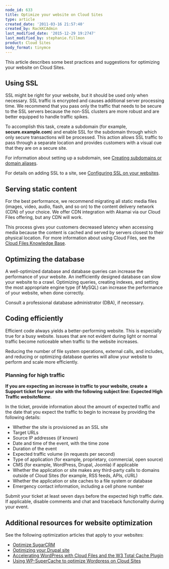 ```yaml
---
node_id: 633
title: Optimize your website on Cloud Sites
type: article
created_date: '2011-03-16 21:57:40'
created_by: RackKCAdmin
last_modified_date: '2015-12-29 19:2747'
last_modified_by: stephanie.fillmon
product: Cloud Sites
body_format: tinymce
---
```


This article describes some best practices and suggestions for
optimizing your website on Cloud Sites.

Using SSL
---------

SSL might be right for your website, but it should be used only when
necessary. SSL traffic is encrypted and causes additional server
processing time. We recommend that you pass only the traffic that needs
to be secure to the SSL servers because the non-SSL clusters are more
robust and are better equipped to handle traffic spikes.

To accomplish this task, create a subdomain (for example,
**secure.example.com**) and enable SSL for the subdomain through which
only secure transactions will be processed. This action allows SSL
traffic to pass through a separate location and provides customers with
a visual cue that they are on a secure site.

For information about setting up a subdomain, see [Creating subdomains
or domain
aliases](http://www.rackspace.com/knowledge_center/article/getting-started-with-cloud-sites-creating-sub-domains-andor-domain-aliases).

For details on adding SSL to a site, see [Configuring SSL on your
websites](http://www.rackspace.com/knowledge_center/article/getting-started-with-cloud-sites-configuring-ssl-on-your-websites).

Serving static content
----------------------

For the best performance, we recommend migrating all static media files
(images, video, audio, flash, and so on) to the content delivery network
(CDN) of your choice. We offer CDN integration with Akamai via our Cloud
Files offering, but any CDN will work.

This process gives your customers decreased latency when accessing media
because the content is cached and served by servers closest to their
physical location. For more information about using Cloud Files, see the
[Cloud Files Knowledge
Base](http://www.rackspace.com/knowledge_center/product-page/cloud-files).

Optimizing the database
-----------------------

A well-optimized database and database queries can increase the
performance of your website. An inefficiently designed database can slow
your website to a crawl. Optimizing queries, creating indexes, and
setting the most appropriate engine type (if MySQL) can increase the
performance of your website, when done correctly.

Consult a professional database administrator (DBA), if necessary.

Coding efficiently
------------------

Efficient code always yields a better-performing website. This is
especially true for a busy website. Issues that are not evident during
light or normal traffic become noticeable when traffic to the website
increases.

Reducing the number of file system operations, external calls, and
includes, and reducing or optimizing database queries will allow your
website to perform and scale more efficiently.

### Planning for high traffic

**If you are expecting an increase in traffic to your website, create a
Support ticket for your site with the following subject line: Expected
High Traffic *websiteName***.

In the ticket, provide information about the amount of expected traffic
and the date that you expect the traffic to begin to increase by
providing the following details:

-   Whether the site is provisioned as an SSL site
-   Target URLs
-   Source IP addresses (if known)
-   Date and time of the event, with the time zone
-   Duration of the event
-   Expected traffic volume (in requests per second)
-   Type of application (for example, proprietary, commercial, open
    source)
-   CMS (for example, WordPress, Drupal, Joomla) if applicable
-   Whether the application or site makes any third-party calls to
    domains outside of Cloud Sites (for example, RSS feeds, APIs, cURL)
-   Whether the application or site caches to a file system or database
-   Emergency contact information, including a cell phone number

Submit your ticket at least seven days before the expected high traffic
date. If applicable, disable comments and chat and traceback
functionality during your event.

Additional resources for website optimization
---------------------------------------------

See the following optimization articles that apply to your websites:

-   [Optimize
    SugarCRM](http://www.rackspace.com/knowledge_center/article/how-do-i-optimize-sugarcrm-on-cloud-sites)
-   [Optimizing your Drupal
    site](http://www.rackspace.com/blog/optimizing-your-drupal-site/)
-   [Accelerating WordPress with Cloud Files and the W3 Total Cache
    Plugin](http://www.rackspace.com/knowledge_center/article/accelerating-wordpress-with-cloud-files-cdn-and-the-w3-total-cache-plugin)
-   [Using WP-SuperCache to optimize Wordpress on Cloud
    Sites](http://www.rackspace.com/knowledge_center/article/using-wp-supercache-to-optimize-wordpress-on-cloud-sites)


